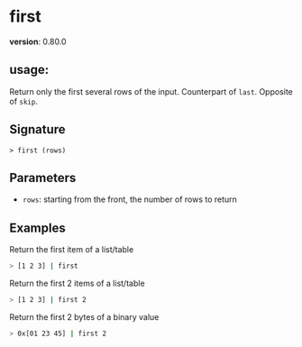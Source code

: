 # first

**version**: 0.80.0

## **usage**:

Return only the first several rows of the input. Counterpart of `last`. Opposite of `skip`.

## Signature

`> first (rows)`

## Parameters

- `rows`: starting from the front, the number of rows to return

## Examples

Return the first item of a list/table

```bash
> [1 2 3] | first
```

Return the first 2 items of a list/table

```bash
> [1 2 3] | first 2
```

Return the first 2 bytes of a binary value

```bash
> 0x[01 23 45] | first 2
```
